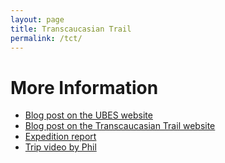 ```yaml
---
layout: page
title: Transcaucasian Trail
permalink: /tct/
---
```


# More Information
* [Blog post on the UBES website](https://www.ubes.co.uk/2017/10/10/georgia-tct-expedition-2017/)
* [Blog post on the Transcaucasian Trail website]()
* [Expedition report]()
* [Trip video by Phil](https://www.youtube.com/watch?v=dwAOhqx-_E8)

